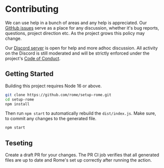 # Contributing

We can use help in a bunch of areas and any help is appreciated. Our [GitHub issues](https://github.com/rome/tools/issues) serve as a place for any discussion, whether it's bug reports, questions, project direction etc. As the project grows this policy may change.

Our [Discord server](https://discord.gg/rome) is open for help and more adhoc discussion. All activity on the Discord is still moderated and will be strictly enforced under the project's [Code of Conduct](https://github.com/rome/tools/blob/main/CODE_OF_CONDUCT.md).

## Getting Started

Building this project requires Node 16 or above.

```bash
git clone https://github.com/rome/setup-rome.git
cd setup-rome
npm install
```

Then run `npm start` to automatically rebuild the `dist/index.js`. Make sure, to commit any changes to the generated file. 

```bash
npm start
```

## Teseting

Create a draft PR for your changes. The PR CI job verifies that all generated files are up to date and Rome's set up correctly after running the action.